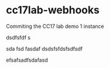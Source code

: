 # cc17lab-webhooks

Commiting the CC17 lab demo 1 instance 

dsdfsfdf
s

sda
fsd
fasdaf
dsdsfsfdsfsdfsdf

efsafsadfsdafasd
